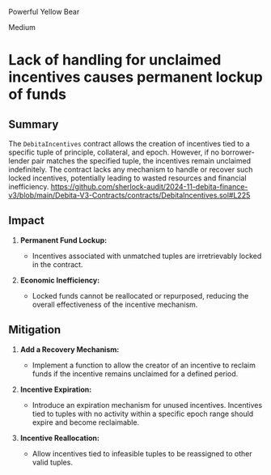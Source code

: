 Powerful Yellow Bear

Medium

# Lack of handling for unclaimed incentives causes permanent lockup of funds

## **Summary**
The `DebitaIncentives` contract allows the creation of incentives tied to a specific tuple of principle, collateral, and epoch. However, if no borrower-lender pair matches the specified tuple, the incentives remain unclaimed indefinitely. The contract lacks any mechanism to handle or recover such locked incentives, potentially leading to wasted resources and financial inefficiency.
https://github.com/sherlock-audit/2024-11-debita-finance-v3/blob/main/Debita-V3-Contracts/contracts/DebitaIncentives.sol#L225

## **Impact**
1. **Permanent Fund Lockup:**
   - Incentives associated with unmatched tuples are irretrievably locked in the contract.

2. **Economic Inefficiency:**
   - Locked funds cannot be reallocated or repurposed, reducing the overall effectiveness of the incentive mechanism.

## **Mitigation**
1. **Add a Recovery Mechanism:**
   - Implement a function to allow the creator of an incentive to reclaim funds if the incentive remains unclaimed for a defined period.

2. **Incentive Expiration:**
   - Introduce an expiration mechanism for unused incentives. Incentives tied to tuples with no activity within a specific epoch range should expire and become reclaimable.

3. **Incentive Reallocation:**
   - Allow incentives tied to infeasible tuples to be reassigned to other valid tuples.
